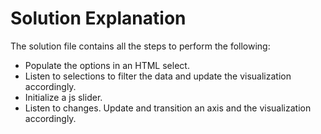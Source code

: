 # Solution Explanation


The solution file contains all the steps to perform the following:
* Populate the options in an HTML select.
* Listen to selections to filter the data and update the visualization accordingly.
* Initialize a js slider.
* Listen to changes. Update and transition an axis and the visualization accordingly.